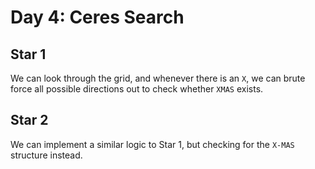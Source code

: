 # Day 4: Ceres Search

## Star 1

We can look through the grid, and whenever there is an `X`, we can brute force all possible directions out to check whether `XMAS` exists.

## Star 2

We can implement a similar logic to Star 1, but checking for the `X-MAS` structure instead.